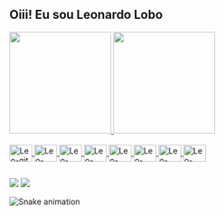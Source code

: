 ## Oiii! Eu sou Leonardo Lobo
 
 <div>
  <a href="https://github.com/LeoLobo30">
  <img height="180em" src="https://github-readme-stats.vercel.app/api?username=LeoLobo30&show_icons=true&theme=tokyonight&include_all_commits=true&count_private=true"/>
  <img height="180em" src="https://github-readme-stats.vercel.app/api/top-langs/?username=LeoLobo30&layout=compact&langs_count=7&theme=tokyonight"/>
</div>
<div style="display: inline_block"><br>
  <img align="center" alt="Leo-git" height="30" width="40" src="https://raw.githubusercontent.com/jmnote/z-icons/master/svg/git.svg">
  <img align="center" alt="Leo-java" height="30" width="40" src="https://raw.githubusercontent.com/jmnote/z-icons/master/svg/java.svg" />
  <img align="center" alt="Leo-swift" height="30" width="40" src="https://cdn.jsdelivr.net/gh/devicons/devicon/icons/swift/swift-original.svg">
  <img align="center" alt="Leo-swift" height="30" width="40" src="https://cdn.jsdelivr.net/gh/devicons/devicon/icons/kotlin/kotlin-original.svg">
  <img align="center" alt="Leo-android" height="30" width="40" src="https://cdn.jsdelivr.net/gh/devicons/devicon/icons/android/android-plain.svg" />
  <img align="center" alt="Leo-Angular" height="30" width="40" src="https://cdn.jsdelivr.net/gh/devicons/devicon/icons/apple/apple-original.svg" />
  <img align="center" alt="Leo-Nestjs" height="30" width="40" src="https://cdn.jsdelivr.net/gh/devicons/devicon/icons/androidstudio/androidstudio-original.svg" />
  <img align="center" alt="Leo-HTML" height="30" width="40" src="https://cdn.jsdelivr.net/gh/devicons/devicon/icons/xcode/xcode-original.svg">
</div>
  
  ##
 
<div>
  <a href = "mailto:leonardogomeslobo@gmail.com"><img src="https://img.shields.io/badge/-Gmail-%23333?style=for-the-badge&logo=gmail&logoColor=white" target="_blank"></a>
  <a href="https://www.linkedin.com/in/leonardo-lobo-166317182/" target="_blank"><img src="https://img.shields.io/badge/-LinkedIn-%230077B5?style=for-the-badge&logo=linkedin&logoColor=white" target="_blank"></a> 
 
  ![Snake animation](https://github.com/LeoLobo30/LeoLobo30/blob/output/github-contribution-grid-snake.svg)
 
</div>
